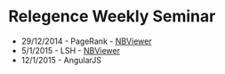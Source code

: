 Relegence Weekly Seminar
======================

* 29/12/2014 - PageRank - [NBViewer](http://nbviewer.ipython.org/github/sagivigh/RelegenceWeeklySeminar/blob/master/PageRank/Pagerank.ipynb)
* 5/1/2015 - LSH - [NBViewer](http://nbviewer.ipython.org/github/sagivigh/RelegenceWeeklySeminar/blob/master/LSH/LSH.ipynb)
* 12/1/2015 - AngularJS
